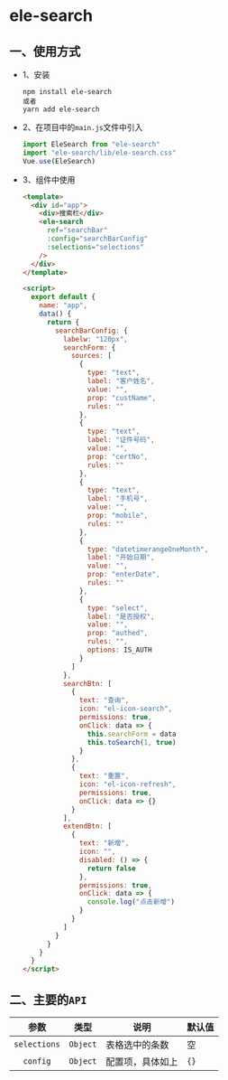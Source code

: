 <!--
 * @Descripttion:
 * @version:
 * @Author: caoqinghua
 * @Date: 2019-08-26 20:16:30
 * @LastEditors: caoqinghua
 * @LastEditTime: 2019-09-12 19:30:06
 -->

# ele-search

## 一、使用方式

- 1、安装

  ```shell
  npm install ele-search
  或者
  yarn add ele-search
  ```

- 2、在项目中的`main.js`文件中引入

  ```js
  import EleSearch from "ele-search"
  import "ele-search/lib/ele-search.css"
  Vue.use(EleSearch)
  ```

* 3、组件中使用

  ```html
  <template>
    <div id="app">
      <div>搜索栏</div>
      <ele-search
        ref="searchBar"
        :config="searchBarConfig"
        :selections="selections"
      />
    </div>
  </template>

  <script>
    export default {
      name: "app",
      data() {
        return {
          searchBarConfig: {
            labelw: "120px",
            searchForm: {
              sources: [
                {
                  type: "text",
                  label: "客户姓名",
                  value: "",
                  prop: "custName",
                  rules: ""
                },
                {
                  type: "text",
                  label: "证件号码",
                  value: "",
                  prop: "certNo",
                  rules: ""
                },
                {
                  type: "text",
                  label: "手机号",
                  value: "",
                  prop: "mobile",
                  rules: ""
                },
                {
                  type: "datetimerangeOneMonth",
                  label: "开始日期",
                  value: "",
                  prop: "enterDate",
                  rules: ""
                },
                {
                  type: "select",
                  label: "是否授权",
                  value: "",
                  prop: "authed",
                  rules: "",
                  options: IS_AUTH
                }
              ]
            },
            searchBtn: [
              {
                text: "查询",
                icon: "el-icon-search",
                permissions: true,
                onClick: data => {
                  this.searchForm = data
                  this.toSearch(1, true)
                }
              },
              {
                text: "重置",
                icon: "el-icon-refresh",
                permissions: true,
                onClick: data => {}
              }
            ],
            extendBtn: [
              {
                text: "新增",
                icon: "",
                disabled: () => {
                  return false
                },
                permissions: true,
                onClick: data => {
                  console.log("点击新增")
                }
              }
            ]
          }
        }
      }
    }
  </script>
  ```

## 二、主要的`API`

|     参数     |   类型   | 说明             | 默认值 |
| :----------: | :------: | ---------------- | ------ |
| `selections` | `Object` | 表格选中的条数   | 空     |
|   `config`   | `Object` | 配置项，具体如上 | `{}`   |

